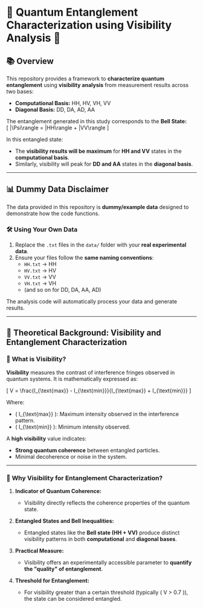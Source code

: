 # 🌟 Quantum Entanglement Characterization using Visibility Analysis 🚀

## 📚 **Overview**  
This repository provides a framework to **characterize quantum entanglement** using **visibility analysis** from measurement results across two bases:  
- **Computational Basis:** HH, HV, VH, VV  
- **Diagonal Basis:** DD, DA, AD, AA  

The entanglement generated in this study corresponds to the **Bell State:**  
\[
|\Psi\rangle = |HH\rangle + |VV\rangle
\]

In this entangled state:  
- The **visibility results will be maximum** for **HH and VV** states in the **computational basis**.  
- Similarly, visibility will peak for **DD and AA** states in the **diagonal basis**.

---

## 📊 **Dummy Data Disclaimer**  
The data provided in this repository is **dummy/example data** designed to demonstrate how the code functions.  

### 🛠️ **Using Your Own Data**  
1. Replace the `.txt` files in the `data/` folder with your **real experimental data**.  
2. Ensure your files follow the **same naming conventions**:
   - `HH.txt` → HH
   - `HV.txt` → HV
   - `VV.txt` → VV
   - `VH.txt` → VH  
   - (and so on for DD, DA, AA, AD)  

The analysis code will automatically process your data and generate results.

---

## 🔬 **Theoretical Background: Visibility and Entanglement Characterization**

### 🧠 **What is Visibility?**  
**Visibility** measures the contrast of interference fringes observed in quantum systems. It is mathematically expressed as:

\[
V = \frac{I_{\text{max}} - I_{\text{min}}}{I_{\text{max}} + I_{\text{min}}}
\]

Where:  
- \( I_{\text{max}} \): Maximum intensity observed in the interference pattern.  
- \( I_{\text{min}} \): Minimum intensity observed.

A **high visibility** value indicates:
- **Strong quantum coherence** between entangled particles.  
- Minimal decoherence or noise in the system.

---

### 🧠 **Why Visibility for Entanglement Characterization?**  
1. **Indicator of Quantum Coherence:**  
   - Visibility directly reflects the coherence properties of the quantum state.  

2. **Entangled States and Bell Inequalities:**  
   - Entangled states like the **Bell state (HH + VV)** produce distinct visibility patterns in both **computational** and **diagonal bases**.

3. **Practical Measure:**  
   - Visibility offers an experimentally accessible parameter to **quantify the "quality" of entanglement**.  

4. **Threshold for Entanglement:**  
   - For visibility greater than a certain threshold (typically \( V > 0.7 \)), the state can be considered entangled.




